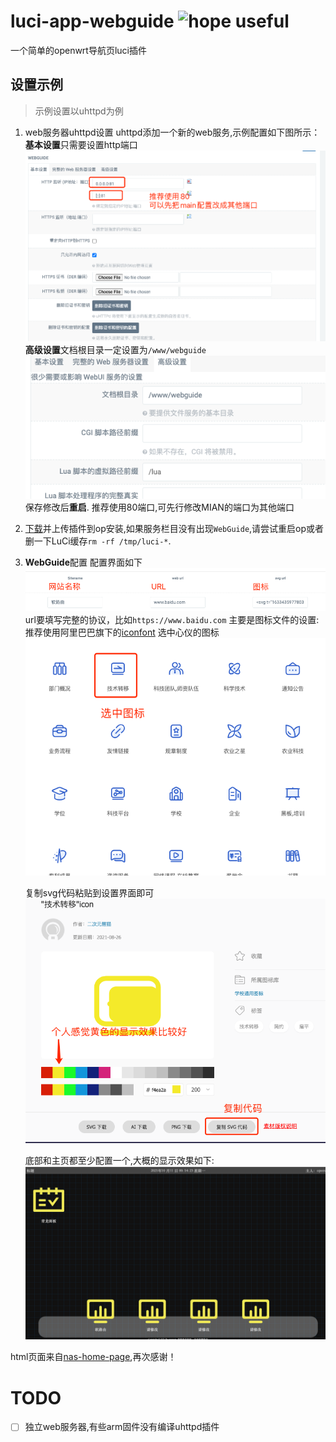 <!--
 * @Description: Editor's info in the top of the file
 * @Author: p1ay8y3ar
 * @Date: 2021-10-10 23:45:54
 * @LastEditor: p1ay8y3ar
 * @LastEditTime: 2021-10-13 00:48:49
 * @Email: p1ay8y3ar@gmail.com
-->
# luci-app-webguide ![hope useful](https://visitor-badge.glitch.me/badge?page_id=luci-app-webguide)
一个简单的openwrt导航页luci插件 

## 设置示例
> 示例设置以uhttpd为例

1. web服务器uhttpd设置
   uhttpd添加一个新的web服务,示例配置如下图所示：
   **基本设置**只需要设置http端口
   ![](./imgs/uhttpd1.png)
   **高级设置**文档根目录一定设置为`/www/webguide`
   ![](./imgs/uhttpd2.png)
   保存修改后**重启**.
    推荐使用80端口,可先行修改MIAN的端口为其他端口

2. [下载](https://github.com/p1ay8y3ar/luci-app-webguide/releases)并上传插件到op安装,如果服务栏目没有出现`WebGuide`,请尝试重启op或者删一下LuCi缓存`rm -rf /tmp/luci-*`.
3. **WebGuide**配置
   配置界面如下
   ![](./imgs/webguide1.png)
   url要填写完整的协议，比如`https://www.baidu.com`
   主要是图标文件的设置:推荐使用阿里巴巴旗下的[iconfont](https://www.iconfont.cn/)
    选中心仪的图标
    ![](./imgs/webguide2.png)

    复制svg代码粘贴到设置界面即可
    ![](./imgs/webguide3.png)
    
    底部和主页都至少配置一个,大概的显示效果如下:
    ![](./imgs/webguide4.png)

html页面来自[nas-home-page](https://github.com/blqw/nas-home-page),再次感谢！


# TODO 
- [ ]  独立web服务器,有些arm固件没有编译uhttpd插件